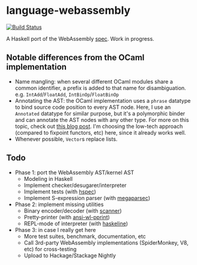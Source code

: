 # language-webassembly

[![Build Status](https://travis-ci.org/TerrorJack/language-webassembly.svg?branch=genesis)](https://travis-ci.org/TerrorJack/language-webassembly)

A Haskell port of the WebAssembly [spec](https://github.com/WebAssembly/spec). Work in progress.

## Notable differences from the OCaml implementation

* Name mangling: when several different OCaml modules share a common identifier, a prefix is added to that name for disambiguation. e.g. `IntAdd`/`FloatAdd`, `IntBinOp`/`FloatBinOp`
* Annotating the AST: the OCaml implementation uses a `phrase` datatype to bind source code position to every AST node. Here, I use an `Annotated` datatype for similar purpose, but it's a polymorphic binder and can annotate the AST nodes with any other type. For more on this topic, check out [this blog post](http://blog.ezyang.com/2013/05/the-ast-typing-problem/). I'm choosing the low-tech approach (compared to fixpoint functors, etc) here, since it already works well.
* Whenever possible, `Vector`s replace lists.

## Todo

* Phase 1: port the WebAssembly AST/kernel AST
    * Modeling in Haskell
    * Implement checker/desugarer/interpreter
    * Implement tests (with [hspec](https://www.stackage.org/package/hspec))
    * Implement S-expression parser (with [megaparsec](https://www.stackage.org/package/megaparsec))
* Phase 2: implement missing utilities
    * Binary encoder/decoder (with [scanner](https://www.stackage.org/package/scanner))
    * Pretty-printer (with [ansi-wl-pprint](https://www.stackage.org/package/ansi-wl-pprint))
    * REPL-mode of interpreter (with [haskeline](https://www.stackage.org/package/haskeline))
* Phase 3: in case I really get here
    * More test suites, benchmark, documentation, etc
    * Call 3rd-party WebAssembly implementations (SpiderMonkey, V8, etc) for cross-testing
    * Upload to Hackage/Stackage Nightly
